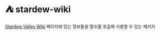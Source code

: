 # :tent: stardew-wiki

[Stardew Valley Wiki](https://stardewvalleywiki.com/Stardew_Valley_Wiki) 페이지에 있는 정보들을 함수를 호출해 사용할 수 있는 패키지
